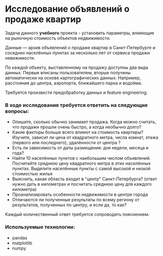 # Исследование объявлений о продаже квартир

Задача данного **учебного** проекта - установить параметры, влияющие на рыночную стоимость объектов недвижимости.  

Данные — архив объявлений о продаже квартир в Санкт-Петербурге и соседних населённых пунктах за несколько лет от сервиса продажи невижимости.   
  
По каждой объекту, выставленному на продажу доступны два вида данных. Первые вписаны пользователем, вторые получены автоматически на основе картографических данных. Например, расстояние до центра, аэропорта, ближайшего парка и водоёма. 
  
Требуется произвести предобработку данных и feature engineering.

### В ходе исследования требуется ответить на следующие вопросы:

- Опишите, сколько обычно занимает продажа. Когда можно считать, что продажи прошли очень быстро, а когда необычно долго?
- Какие факторы больше всего влияют на стоимость квартиры? Изучите, зависит ли цена от квадратного метра, числа комнат, этажа (первого или последнего), удалённости от центра ?
- Есть ли зависимость от даты размещения: дня недели, месяца и года?
- Найти 10 населённых пунктов с наибольшим числом объявлений. Посчитайте среднюю цену квадратного метра в этих населённых пунктах. Выделите населённые пункты с самой высокой и низкой стоимостью жилья
- Выяснить, какая область входит в "центр" Санкт-Петербурга? (ответ нужно дать в километрах и посчитать среднюю  цену для каждого километра)
- Проанализировать особенности недвижимости в центре города
- Отличаются ли полученные результаты по всему региону от результатов, полученных по центру, и если да, то как?  

  
Каждый количественный ответ требуется сопроводить пояснением. 





### Используемые технологии:

* pandas
* matplotlib  
* numpy

